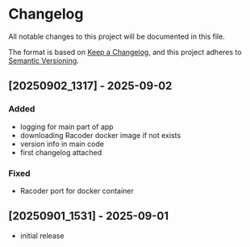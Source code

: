 # Changelog

All notable changes to this project will be documented in this file.

The format is based on [Keep a Changelog],
and this project adheres to [Semantic Versioning].

## [20250902_1317] - 2025-09-02

### Added

- logging for main part of app
- downloading Racoder docker image if not exists
- version info in main code
- first changelog attached

### Fixed

- Racoder port for docker container

## [20250901_1531] - 2025-09-01

- initial release

<!-- Links -->
[keep a changelog]: https://keepachangelog.com/en/1.0.0/
[semantic versioning]: https://semver.org/spec/v2.0.0.html
